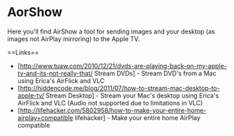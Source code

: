 AorShow
=======

Here you'll find AirShow a tool for sending images and your desktop (as images not AirPlay mirroring) to the Apple TV.


==Links==
 * [http://www.tuaw.com/2010/12/21/dvds-are-playing-back-on-my-apple-tv-and-its-not-really-that/ Stream DVDs] - Stream DVD's from a Mac using Erica's AirFlick and VLC
 * [http://hiddencode.me/blog/2011/07/how-to-stream-mac-desktop-to-apple-tv/ Stream Desktop] - Stream your Mac's desktop using Erica's AirFlick and VLC (Audio not supported due to limitations in VLC)
 * [http://lifehacker.com/5802958/how-to-make-your-entire-home-airplay+compatible lifehacker] - Make your entire home AirPlay compatible
